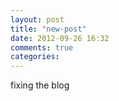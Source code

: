 ```yaml
---
layout: post
title: "new-post"
date: 2012-09-26 16:32
comments: true
categories: 
---
```

fixing the blog
